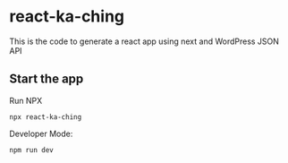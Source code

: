 # react-ka-ching
This is the code to generate a react app using next and WordPress JSON API

## Start the app

Run NPX

`npx react-ka-ching`

Developer Mode:

`npm run dev`